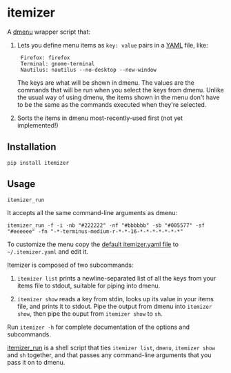 itemizer
========

A [dmenu](http://tools.suckless.org/dmenu/) wrapper script that:

1. Lets you define menu items as `key: value` pairs in a
   [YAML](http://yaml.org/) file, like:

        Firefox: firefox
        Terminal: gnome-terminal
        Nautilus: nautilus --no-desktop --new-window

   The keys are what will be shown in dmenu. The values are the commands that
   will be run when you select the keys from dmenu. Unlike the usual way of
   using dmenu, the items shown in the menu don't have to be the same as the
   commands executed when they're selected.

2. Sorts the items in dmenu most-recently-used first (not yet implemented!)


Installation
------------

    pip install itemizer


Usage
-----

    itemizer_run

It accepts all the same command-line arguments as dmenu:

    itemizer_run -f -i -nb "#222222" -nf "#bbbbbb" -sb "#005577" -sf "#eeeeee" -fn "-*-terminus-medium-r-*-*-16-*-*-*-*-*-*-*"

To customize the menu copy the [default itemizer.yaml file](itemizer/itemizer.yaml) to `~/.itemizer.yaml`
and edit it.

Itemizer is composed of two subcommands:

1. `itemizer list` prints a newline-separated list of all the keys from your
   items file to stdout, suitable for piping into dmenu.

2. `itemizer show` reads a key from stdin, looks up its value in your items
   file, and prints it to stdout. Pipe the output from dmenu into
   `itemizer show`, then pipe the ouput from `itemizer show` to `sh`.

Run `itemizer -h` for complete documentation of the options and subcommands.

[itemizer_run](bin/itemizer_run) is a shell script that ties `itemizer list`, `dmenu`,
`itemizer show` and `sh` together, and that passes any command-line arguments
that you pass it on to dmenu.
